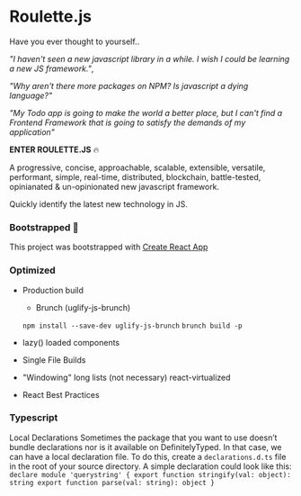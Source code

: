 # Roulette.js
Have you ever thought to yourself..
 
 _"I haven't seen a new javascript library in a while. 
I wish I could be learning a new JS framework."_,
 
_"Why aren't there more packages on NPM? Is javascript a dying language?"_
 
_"My Todo app is going to make the world a better place, but I can't find a Frontend Framework
that is going to satisfy the demands of my application"_

**ENTER ROULETTE.JS** 🔥

A progressive, concise, approachable, scalable, extensible, versatile, performant, simple, 
real-time, distributed, blockchain, battle-tested, opinianated & un-opinionated new javascript framework.

Quickly identify the latest new technology in JS.

### Bootstrapped 💪
This project was bootstrapped with [Create React App](https://github.com/facebook/create-react-app)


### Optimized
- Production build 
    - Brunch (uglify-js-brunch)
    <!-- If you use npm -->
    `npm install --save-dev uglify-js-brunch`
    `brunch build -p`


- lazy() loaded components

- Single File Builds
<!-- 
<script src="https://unpkg.com/react@16/umd/react.production.min.js"></script>
<script src="https://unpkg.com/react-dom@16/umd/react-dom.production.min.js"></script> -->
- "Windowing" long lists (not necessary)
    react-virtualized

- React Best Practices
<!-- https://calibreapp.com/blog/react-performance-profiling-optimization/ -->
<!-- https://developer.mozilla.org/en-US/docs/Web/API/User_Timing_API -->

### Typescript
Local Declarations Sometimes the package that you want to use doesn’t bundle declarations nor is it available on DefinitelyTyped. In that case, we can have a local declaration file. To do this, create a `declarations.d.ts` file in the root of your source directory. A simple declaration could look like this:
`declare module 'querystring' {
  export function stringify(val: object): string
  export function parse(val: string): object
}`
